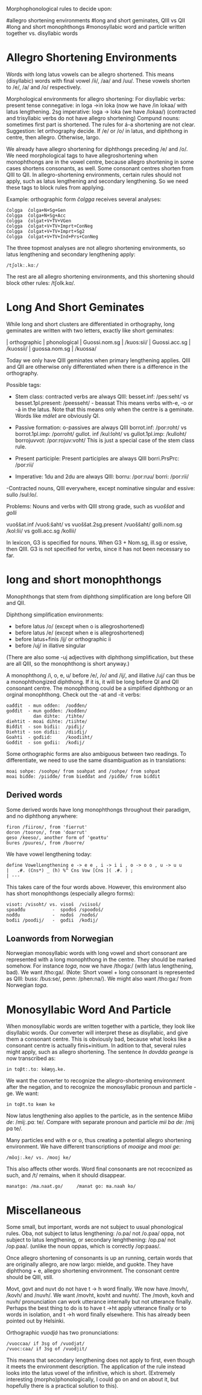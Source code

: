 Morphophonological rules to decide upon:


#allegro shortening environments
#long and short geminates, QIII vs QII
#long and short monophthongs
#monosyllabic word and particle written together vs. disyllabic words


# Allegro Shortening Environments
Words with long latus vowels can be allegro shortened. This means (disyllabic) words with final vowel /ii/, /aa/ and /uu/. These vowels shorten to /e/, /a/ and /o/ respectively. 


Morphological environments for allegro shortening:
For disyllabic verbs:
present tense connegative: in loga ->in loka (now we have /in lokaa/ with latus lengthening.
2sg imperative: loga -> loka (we have /lokaa/)
(contracted and trisyllabic verbs do not have allegro shortening)
Compund nouns: sometimes first part is shortened. The rules for á-a shortening are not clear. Suggestion: let orthography decide. If /e/ or /o/ in latus, and diphthong in centre, then allegro. Otherwise, largo.


We already have allegro shortening for diphthongs preceding /e/ and /o/. We need morphological tags to have allegroshortening when monophthongs are in the vowel centre, because allegro shortening in some cases shortens consonants, as well. Some consonant centres shorten from QIII to QII. In allegro-shortening environments, certain rules should not apply, such as latus lengthening and secondary lengthening. So we need these tags to block rules from applying.  


Example: orthographic form *čolgga* receives several analyses:


```
čolgga	čolga+N+Sg+Gen
čolgga	čolga+N+Sg+Acc
čolgga	čolgat+V+TV+VGen
čolgga	čolgat+V+TV+Imprt+ConNeg
čolgga	čolgat+V+TV+Imprt+Sg2
čolgga	čolgat+V+TV+Ind+Prs+ConNeg
```


The three topmost analyses are not allegro shortening environments, so latus lengthening and secondary lengthening apply: 


```
/tʃolkː.kɑː/
```


The rest are all allegro shortening environments, and this shortening should block other rules: /tʃolk.kɑ/.


# Long And Short Geminates
While long and short clusters are differentiated in orthography, long geminates are written with two letters, exactly like short geminates:


|  orthographic    |   phonological
|  Guossi.nom.sg   |    /kuos:sii/
|  Guossi.acc.sg   |    /kuossii/
|  guossa.nom.sg   |    /kuossa/


Today we only have QIII geminates when primary lengthening applies. QIII and QII are otherwise only differentiated when there is a difference in the orthography. 


Possible tags:


- Stem class: contracted verbs are always QIII: 
besset.inf: /pes:seht/ vs besset.1pl.present: /peesseht/ - beassat
This means verbs with-e, -o or -á in the latus.
Note that this means only when the centre is a geminate. Words like *málet* are obviously QI.


- Passive formation: o-passives are always QIII
borrot.inf: /por:roht/ vs borrot.1pl.imp: /porroht/
gullot. inf /kul:loht/ vs gullot.1pl.imp: /kulloht/
borrojuvvot: /por:rojuv:voht/
This is just a special case of the stem class rule.


- Present participle: Present participles are always QIII
borri.PrsPrc: /por:rii/


- Imperative: 1du and 2du are always QIII: borru: /por:ruu/ borri: /por:rii/


-Contracted nouns, QIII everywhere, except nominative singular and essive:
sullo /sul:lo/.


Problems: Nouns and verbs with QIII strong grade, such as *vuoššat* and *golli*


vuoššat.inf /vuoš:šaht/ vs vuoššat.2sg.present /vuoššaht/
golli.nom.sg /kol:lii/ vs golli.acc.sg /kollii/


In lexicon, G3 is specified for nouns. When G3 + Nom.sg, ill.sg or essive, then QIII.
G3 is not specified for verbs, since it has not been necessary so far. 


# long and short monophthongs
Monophthongs that stem from diphthong simplification are long before QII and QII. 


Diphthong simplification environments:
* before latus /o/ (except when o is allegroshortened)
* before latus /e/  (except when e is allegroshortened)
* before latus+finis /ij/ or orthographic ii
* before /uj/ in illative singular


(There are also some -uj adjectives with diphthong simplification, but these are all QIII, so the monophthong is short anyway.)


A monophthong /i, o, e, u/ before /e/, /o/ and /ij/, and illative /uj/ can thus be a monophthongized diphthong. If it is, it will be long before QI and QII consonant centre. The monophthong could be a simplified diphthong or an orginal monophthong. Check out the -at and -it verbs:


```
oađđit  - mun ođđen:  /oođđen/
gođđit  - mun gođđen: /kođđen/
          dan dihte:  /tihte/
diehtit - moai dihte: /tiihte/
Biđđit  - son biđii:  /piđij/
Diehtit - son diđii:  /diiđij/
Goahti  - gođiid:     /koođiiht/
Gođđit  - son gođii:  /kođij/
```


Some orthographic forms are also ambiguous between two readings. To differentiate, we need to use the same disambiguation as in translations:


```
moai sohpe: /soohpe/ from soahpat and /sohpe/ from sohpat
moai biđđe: /piiđđe/ from bieđđat and /piđđe/ from biđđit
```


## Derived words
Some derived words have long monophthongs throughout their paradigm, and no diphthong anywhere:


```
firon /fiiron/, from 'fierrut'
doron /tooron/, from 'doarrut'
geso /keeso/, another form of 'geaŧŧu'
bures /puures/, from /buorre/
```


We have vowel lengthening today: 
```
define VowelLengthening e -> e e , i -> i i , o -> o o , u -> u u 
|   .#. (Cns*) _ (h) %^ Cns Vow [Cns ]( .#. ) ;
| --- 
```
This takes care of the four words above. However, this environment also has short monophthongs (especially allegro forms):


```
visot: /visoht/ vs. visoš  /viisoš/
spoađđu          -  spođoš /spoođoš/
nođđu            -  nođoš  /nođoš/
bođii /poođij/   -  gođii  /kođij/
```


## Loanwords from Norwegian
Norwegian monosyllabic words with long vowel and short consonant are represented with a long monophthong in the centre. They should be marked somehow. For instance *toga*, now we have /thoga:/ (with latus lengthening, bad). We want /tho:ga/. (Note: Short vowel + long consonant is represented as QIII: buss: /bus:se/, penn: /phen:na/). We might also want /tho:ga:/ from Norwegian *toga*. 




# Monosyllabic Word And Particle


When monosyllabic words are written together with a particle, they look like disyllabic words. Our converter will interpret these as disyllabic, and give them a consonant centre. This is obviously bad, because what looks like a consonant centre is actually finis+initium. In adition to that, several rules might apply, such as allegro shortening.  The sentence *In dovdda geange* is now transcribed as:
```
in toβtː.tɑː kĕæŋŋ.ke.
```
We want the converter to recognize the allegro-shortening environment after the negation, and to recognize the monosyllabic pronoun and particle -ge. We want:
```
in toβt.tɑ keæn ke
```


Now latus lengthening also applies to the particle, as in the sentence *Miiba de*: /mijː.pɑː te/. Compare with separate pronoun and particle *mii ba de*: /mij pɑ te/.




Many particles end with e or o, thus creating a potential allegro shortening environment. 
We have different transcriptions of *moaige* and *moai ge*:
```
/mŏɑjː.ke/ vs. /moɑj ke/
```


This also affects other words. Word final consonants are not recocnized as such, and /t/ remains, when it should disappear. 


```
manatgo: /ma.naat.go/     /manat go: ma.naah ko/
```


# Miscellaneous


Some small, but important, words are not subject to usual phonological rules.
Oba, not subject to latus lengthening: /o.pa/ not /o.paa/
oppa, not subject to latus lengthening, or secondary lenghthening: /op.pa/ not /op.paa/. (unlike the noun oppas, which is correctly /op:paas/.


Once allegro shortening of consonants is up an running, certain words that are originally allegro, are now largo: mielde, and guokte. They have diphthong + e, allegro shortening environment. The consonant centre should be QIII, still.


Movt, govt and nuvt do not have t -> h word finally. We now have /movh/, /kovh/ and /nuvh/. We want /movht, kovht and nuvht/. The /movh, kovh and nuvh/ pronunciation can work utterance internally but not utterance finally. Perhaps the best thing to do is to have t ->ht apply utterance finally or to words in isolation, and t ->h word finally elsewhere. This has already been pointed out by Helsinki.


Orthographic *vuodjá* has two pronunciations:
```
/vuoccaa/ if 3sg of /vuodjat/
/vuoc:caa/ if 3sg of /vuodjit/
```


This means that secondary lengthening does not apply to first, even though it meets the environment description. The application of the rule instead looks into the latus vowel of the infinitive, which is short. (Extremely interesting (morpho)phonologically, I could go on and on about it, but hopefully there is a practical solution to this).
